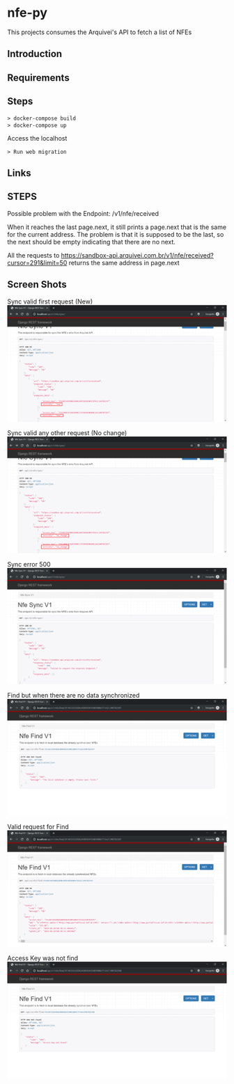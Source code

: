 # nfe-py
This projects consumes the Arquivei's API to fetch a list of NFEs



## Introduction


## Requirements


## Steps

    > docker-compose build
    > docker-compose up 

Access the localhost

    > Run web migration

## Links

## STEPS
Possible problem with the Endpoint: /v1/nfe/received

When it reaches the last page.next, it still prints a page.next that is the same for the current address. 
The problem is that it is supposed to be the last, so the next should be empty indicating that there are no next.

All the requests to https://sandbox-api.arquivei.com.br/v1/nfe/received?cursor=291&limit=50 returns the same address in page.next

## Screen Shots

Sync valid first request (New)
![Database Empty](assets/sync_valid_new.png)

Sync valid any other request (No change)
![Database Empty](assets/sync_valid_no_change.png)

Sync error 500
![Sync error 500](assets/request_error500.png)

Find but when there are no data synchronized 
![Find Database empty](assets/database_empty.png)

Valid request for Find
![Find valid request](assets/find_valid_request.png)

Access Key was not find
![Find invalid request](assets/find_wrong_access_key.png)
